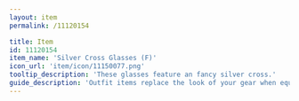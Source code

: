 ```yaml
---
layout: item
permalink: /11120154

title: Item
id: 11120154
item_name: 'Silver Cross Glasses (F)'
icon_url: 'item/icon/11150077.png'
tooltip_description: 'These glasses feature an fancy silver cross.'
guide_description: 'Outfit items replace the look of your gear when equipped.'
---
```


